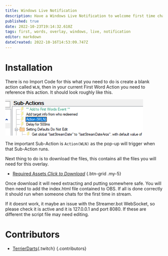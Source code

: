 ```yaml
---
title: Windows Live Notification
description: Have a Windows Live Notification to welcome first time chatters into stream.
published: true
date: 2022-10-23T19:14:32.610Z
tags: first, words, overlay, windows, live, notification
editor: markdown
dateCreated: 2022-10-16T14:53:09.747Z
---
```


# Installation

There is no Import Code for this what you need to do is create a blank action called `WLN`, then in your current First Word Action you need to reference this action. It should look roughly like this.

![windowslive.png](/assets/windows-live/windowslive.png)

The important Sub-Action is `Action(WLN)` as the pop-up will trigger when that Sub-Action runs. 


Next thing to do is to download the files, this contains all the files you will need for this overlay.
- [<i class="mdi mdi-folder-arrow-down"></i> Required Assets *Click to Download*](/assets/windows-live/windows-live-notif.zip)
{.btn-grid .my-5}

Once download it will need extracting and putting somewhere safe. You will then need to add the index.html file contained to OBS. If all is done correctly it should run when someone chats for the first time in stream.

If it doesnt work, it maybe an issue with the Streamer.bot WebSocket, so please check it is active and it is 127.0.0.1 and port 8080. If these are different the script file may need editing.

# Contributors
 - [TerrierDarts](https://www.twitch.tv/TerrierDarts){.twitch}
 {.contributors}

